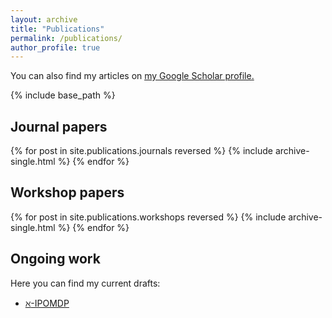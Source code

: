 ```yaml
---
layout: archive
title: "Publications"
permalink: /publications/
author_profile: true
---
```


You can also find my articles on <u><a href="{{author.googlescholar}}">my Google Scholar profile</a>.</u>

{% include base_path %}
## Journal papers
{% for post in site.publications.journals reversed %}
  {% include archive-single.html %}
{% endfor %}

## Workshop papers
{% for post in site.publications.workshops reversed %}
  {% include archive-single.html %}
{% endfor %}

## Ongoing work

Here you can find my current drafts:
* [$\aleph$-IPOMDP](https://nitayalon.github.io/files/aleph_IPOMDP_arXiv.pdf)
